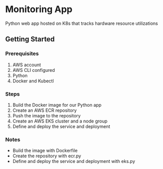 # Monitoring App

Python web app hosted on K8s that tracks hardware resource utilizations

## Getting Started

### Prerequisites

1. AWS account
2. AWS CLI configured
3. Python
4. Docker and Kubectl

### Steps
1. Build the Docker image for our Python app
2. Create an AWS ECR repository
3. Push the image to the repository
4. Create an AWS EKS cluster and a node group
5. Define and deploy the service and deployment

### Notes

* Build the image with Dockerfile
* Create the repository with ecr.py
* Define and deploy the service and deployment with eks.py
